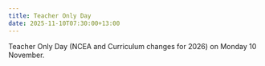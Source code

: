 ```yaml
---
title: Teacher Only Day
date: 2025-11-10T07:30:00+13:00
---
```

Teacher Only Day (NCEA and Curriculum changes for 2026) on Monday 10 November.
